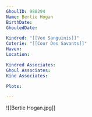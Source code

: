 ```yaml
---
GhoulID: 988294
Name: Bertie Hogan
BirthDate: 
GhouledDate: 

Kindred: "[[Vox Sanguinis]]"
Coterie: "[[Cour Des Savants]]"
Haven: 
Location: 

Kindred Associates: 
Ghoul Associates: 
Kine Associates: 

Plots: 

---
```


![[Bertie Hogan.jpg]]